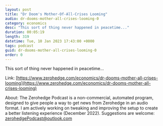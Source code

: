 ```yaml
---
layout: post
title: "Dr Doom's Mother-Of-All-Crises Looming"
audio: dr-dooms-mother-all-crises-looming-0
category: economics
desc: "This sort of thing never happened in peacetime..."
duration: 00:05:19
length: 319
datetime: Tue, 10 Jan 2023 17:43:00 +0000
tags: podcast
guid: dr-dooms-mother-all-crises-looming-0
order: 0
---
```

This sort of thing never happened in peacetime...

Link: [https://www.zerohedge.com/economics/dr-dooms-mother-all-crises-looming](https://www.zerohedge.com/economics/dr-dooms-mother-all-crises-looming)

About: The Zerohedge Podcast is a non-commercial, automated program, designed to give people a way to get news from Zerohedge in an audio format.  I am actively working on tweaking and improving the setup to create a better listening experience (December 2022).  Suggestions are welcome: [zerohedgePodcast@outlook.com](mailto:zerohedgePodcast@outlook.com)